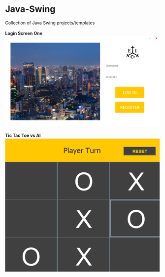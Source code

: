 # Java-Swing
Collection of Java Swing projects/templates
<br>
<br>
**Login Screen One**
![Login screen one](loginOne.png)
<br>
<br>
**Tic Tac Toe vs AI**
<br>
![Tic-Tac-Toe](ttt.png)
